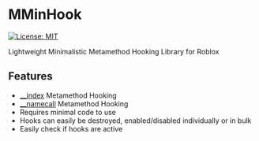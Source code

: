 # MMinHook
[![License: MIT](https://img.shields.io/badge/License-MIT-blue.svg)](https://opensource.org/licenses/MIT)

Lightweight Minimalistic Metamethod Hooking Library for Roblox

## Features
- [__index](https://www.lua.org/pil/13.4.1.html) Metamethod Hooking
- [__namecall](https://chatgpt.com/?search=%22what%20does%20__namecall%20mean?%22) Metamethod Hooking
- Requires minimal code to use
- Hooks can easily be destroyed, enabled/disabled individually or in bulk
- Easily check if hooks are active
